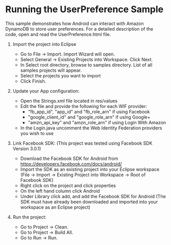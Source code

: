 Running the UserPreference Sample
============================================
This sample demonstrates how Android can interact with Amazon DynamoDB to store user preferences. For a detailed description of the code, open and read the UserPreference.html file.

1. Import the project into Eclipse 
   * Go to File -> Import.  Import Wizard will open.
   * Select General -> Existing Projects into Workspace.  Click Next.
   * In Select root directory, browse to samples directory.  List of all samples projects will appear.
   * Select the projects you want to import
   * Click Finish.

2. Update your App configuration:
   * Open the Strings.xml file located in res/values
   * Edit the file and provide the following for each WIF provider:
     + "fb_app_id", "app_id" and "fb_role_arn" if using Facebook
     + "google_client_id" and "google_role_arn" if using Google+
     + "amzn_api_key" and "amzn_role_arn" if using Login With Amazon   
   * In the Login.java uncomment the Web Identity Federation providers you wish to use 
     
3. Link Facebook SDK: (This project was tested using Facebook SDK Version 3.0.1)
	* Download the Facebook SDK for Android from https://developers.facebook.com/docs/android/
	* Import the SDK as an existing project into your Eclipse workspace (File -> Import -> Existing Project into Workspace -> Root of Facebook SDK)
	* Right click on the project and click properties
	* On the left hand column click Android
	* Under Library click add, and add the Facebook SDK for Android 
	(The SDK must have already been downloaded and imported into your workspace as an Eclipse project)

4. Run the project:
   * Go to Project ->  Clean.
   * Go to Project ->  Build All.
   * Go to Run -> Run.
